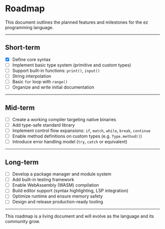 # Roadmap

This document outlines the planned features and milestones for the ez programming language.

---

## Short-term

-   [x] Define core syntax
-   [ ] Implement basic type system (primitive and custom types)
-   [ ] Support built-in functions: `print()`, `input()`
-   [ ] String interpolation
-   [ ] Basic `for` loop with `range()`
-   [ ] Organize and write initial documentation

---

## Mid-term

-   [ ] Create a working compiler targeting native binaries
-   [ ] Add type-safe standard library
-   [ ] Implement control flow expansions: `if`, `match`, `while`, `break`, `continue`
-   [ ] Enable method definitions on custom types (e.g. `Type.method()`)
-   [ ] Introduce error handling model (`try`, `catch` or equivalent)

---

## Long-term

-   [ ] Develop a package manager and module system
-   [ ] Add built-in testing framework
-   [ ] Enable WebAssembly (WASM) compilation
-   [ ] Build editor support (syntax highlighting, LSP integration)
-   [ ] Optimize runtime and ensure memory safety
-   [ ] Design and release production-ready tooling

---

This roadmap is a living document and will evolve as the language and its community grow.

